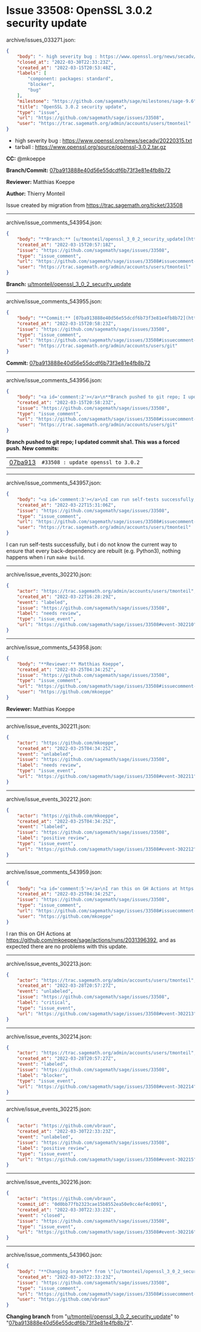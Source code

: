 # Issue 33508: OpenSSL 3.0.2 security update

archive/issues_033271.json:
```json
{
    "body": "- high severity bug : https://www.openssl.org/news/secadv/20220315.txt\n- tarball : https://www.openssl.org/source/openssl-3.0.2.tar.gz\n\n\n**CC:**  @mkoeppe\n\n**Branch/Commit:** [07ba913888e40d56e55dcdf6b73f3e81e4fb8b72](https://github.com/sagemath/sagetrac-mirror/commit/07ba913888e40d56e55dcdf6b73f3e81e4fb8b72)\n\n**Reviewer:** Matthias Koeppe\n\n**Author:** Thierry Monteil\n\nIssue created by migration from https://trac.sagemath.org/ticket/33508\n\n",
    "closed_at": "2022-03-30T22:33:23Z",
    "created_at": "2022-03-15T20:53:48Z",
    "labels": [
        "component: packages: standard",
        "blocker",
        "bug"
    ],
    "milestone": "https://github.com/sagemath/sage/milestones/sage-9.6",
    "title": "OpenSSL 3.0.2 security update",
    "type": "issue",
    "url": "https://github.com/sagemath/sage/issues/33508",
    "user": "https://trac.sagemath.org/admin/accounts/users/tmonteil"
}
```
- high severity bug : https://www.openssl.org/news/secadv/20220315.txt
- tarball : https://www.openssl.org/source/openssl-3.0.2.tar.gz


**CC:**  @mkoeppe

**Branch/Commit:** [07ba913888e40d56e55dcdf6b73f3e81e4fb8b72](https://github.com/sagemath/sagetrac-mirror/commit/07ba913888e40d56e55dcdf6b73f3e81e4fb8b72)

**Reviewer:** Matthias Koeppe

**Author:** Thierry Monteil

Issue created by migration from https://trac.sagemath.org/ticket/33508





---

archive/issue_comments_543954.json:
```json
{
    "body": "**Branch:** [u/tmonteil/openssl_3_0_2_security_update](https://github.com/sagemath/sagetrac-mirror/tree/u/tmonteil/openssl_3_0_2_security_update)",
    "created_at": "2022-03-15T20:57:18Z",
    "issue": "https://github.com/sagemath/sage/issues/33508",
    "type": "issue_comment",
    "url": "https://github.com/sagemath/sage/issues/33508#issuecomment-543954",
    "user": "https://trac.sagemath.org/admin/accounts/users/tmonteil"
}
```

**Branch:** [u/tmonteil/openssl_3_0_2_security_update](https://github.com/sagemath/sagetrac-mirror/tree/u/tmonteil/openssl_3_0_2_security_update)



---

archive/issue_comments_543955.json:
```json
{
    "body": "**Commit:** [07ba913888e40d56e55dcdf6b73f3e81e4fb8b72](https://github.com/sagemath/sagetrac-mirror/commit/07ba913888e40d56e55dcdf6b73f3e81e4fb8b72)",
    "created_at": "2022-03-15T20:58:23Z",
    "issue": "https://github.com/sagemath/sage/issues/33508",
    "type": "issue_comment",
    "url": "https://github.com/sagemath/sage/issues/33508#issuecomment-543955",
    "user": "https://trac.sagemath.org/admin/accounts/users/git"
}
```

**Commit:** [07ba913888e40d56e55dcdf6b73f3e81e4fb8b72](https://github.com/sagemath/sagetrac-mirror/commit/07ba913888e40d56e55dcdf6b73f3e81e4fb8b72)



---

archive/issue_comments_543956.json:
```json
{
    "body": "<a id='comment:2'></a>\n**Branch pushed to git repo; I updated commit sha1. This was a forced push.** **New commits:**\n<table><tr><td><a href=\"https://github.com/sagemath/sagetrac-mirror/commit/07ba913888e40d56e55dcdf6b73f3e81e4fb8b72\">07ba913</a></td><td><code>#33508 : update openssl to 3.0.2</code></td></tr></table>\n",
    "created_at": "2022-03-15T20:58:23Z",
    "issue": "https://github.com/sagemath/sage/issues/33508",
    "type": "issue_comment",
    "url": "https://github.com/sagemath/sage/issues/33508#issuecomment-543956",
    "user": "https://trac.sagemath.org/admin/accounts/users/git"
}
```

<a id='comment:2'></a>
**Branch pushed to git repo; I updated commit sha1. This was a forced push.** **New commits:**
<table><tr><td><a href="https://github.com/sagemath/sagetrac-mirror/commit/07ba913888e40d56e55dcdf6b73f3e81e4fb8b72">07ba913</a></td><td><code>#33508 : update openssl to 3.0.2</code></td></tr></table>




---

archive/issue_comments_543957.json:
```json
{
    "body": "<a id='comment:3'></a>\nI can run self-tests successfully, but i do not know the current way to ensure that every back-dependency are rebuilt (e.g. Python3), nothing happens when i run `make build`.",
    "created_at": "2022-03-22T15:31:06Z",
    "issue": "https://github.com/sagemath/sage/issues/33508",
    "type": "issue_comment",
    "url": "https://github.com/sagemath/sage/issues/33508#issuecomment-543957",
    "user": "https://trac.sagemath.org/admin/accounts/users/tmonteil"
}
```

<a id='comment:3'></a>
I can run self-tests successfully, but i do not know the current way to ensure that every back-dependency are rebuilt (e.g. Python3), nothing happens when i run `make build`.



---

archive/issue_events_302210.json:
```json
{
    "actor": "https://trac.sagemath.org/admin/accounts/users/tmonteil",
    "created_at": "2022-03-22T16:28:29Z",
    "event": "labeled",
    "issue": "https://github.com/sagemath/sage/issues/33508",
    "label": "needs review",
    "type": "issue_event",
    "url": "https://github.com/sagemath/sage/issues/33508#event-302210"
}
```



---

archive/issue_comments_543958.json:
```json
{
    "body": "**Reviewer:** Matthias Koeppe",
    "created_at": "2022-03-25T04:34:25Z",
    "issue": "https://github.com/sagemath/sage/issues/33508",
    "type": "issue_comment",
    "url": "https://github.com/sagemath/sage/issues/33508#issuecomment-543958",
    "user": "https://github.com/mkoeppe"
}
```

**Reviewer:** Matthias Koeppe



---

archive/issue_events_302211.json:
```json
{
    "actor": "https://github.com/mkoeppe",
    "created_at": "2022-03-25T04:34:25Z",
    "event": "unlabeled",
    "issue": "https://github.com/sagemath/sage/issues/33508",
    "label": "needs review",
    "type": "issue_event",
    "url": "https://github.com/sagemath/sage/issues/33508#event-302211"
}
```



---

archive/issue_events_302212.json:
```json
{
    "actor": "https://github.com/mkoeppe",
    "created_at": "2022-03-25T04:34:25Z",
    "event": "labeled",
    "issue": "https://github.com/sagemath/sage/issues/33508",
    "label": "positive review",
    "type": "issue_event",
    "url": "https://github.com/sagemath/sage/issues/33508#event-302212"
}
```



---

archive/issue_comments_543959.json:
```json
{
    "body": "<a id='comment:5'></a>\nI ran this on GH Actions at https://github.com/mkoeppe/sage/actions/runs/2031396392, and as expected there are no problems with this update.",
    "created_at": "2022-03-25T04:34:25Z",
    "issue": "https://github.com/sagemath/sage/issues/33508",
    "type": "issue_comment",
    "url": "https://github.com/sagemath/sage/issues/33508#issuecomment-543959",
    "user": "https://github.com/mkoeppe"
}
```

<a id='comment:5'></a>
I ran this on GH Actions at https://github.com/mkoeppe/sage/actions/runs/2031396392, and as expected there are no problems with this update.



---

archive/issue_events_302213.json:
```json
{
    "actor": "https://trac.sagemath.org/admin/accounts/users/tmonteil",
    "created_at": "2022-03-28T20:57:27Z",
    "event": "unlabeled",
    "issue": "https://github.com/sagemath/sage/issues/33508",
    "label": "critical",
    "type": "issue_event",
    "url": "https://github.com/sagemath/sage/issues/33508#event-302213"
}
```



---

archive/issue_events_302214.json:
```json
{
    "actor": "https://trac.sagemath.org/admin/accounts/users/tmonteil",
    "created_at": "2022-03-28T20:57:27Z",
    "event": "labeled",
    "issue": "https://github.com/sagemath/sage/issues/33508",
    "label": "blocker",
    "type": "issue_event",
    "url": "https://github.com/sagemath/sage/issues/33508#event-302214"
}
```



---

archive/issue_events_302215.json:
```json
{
    "actor": "https://github.com/vbraun",
    "created_at": "2022-03-30T22:33:23Z",
    "event": "unlabeled",
    "issue": "https://github.com/sagemath/sage/issues/33508",
    "label": "positive review",
    "type": "issue_event",
    "url": "https://github.com/sagemath/sage/issues/33508#event-302215"
}
```



---

archive/issue_events_302216.json:
```json
{
    "actor": "https://github.com/vbraun",
    "commit_id": "0d0bb77fb2323cae15b8552ea50e9cc4ef4c0091",
    "created_at": "2022-03-30T22:33:23Z",
    "event": "closed",
    "issue": "https://github.com/sagemath/sage/issues/33508",
    "type": "issue_event",
    "url": "https://github.com/sagemath/sage/issues/33508#event-302216"
}
```



---

archive/issue_comments_543960.json:
```json
{
    "body": "**Changing branch** from \"[u/tmonteil/openssl_3_0_2_security_update](https://github.com/sagemath/sagetrac-mirror/tree/u/tmonteil/openssl_3_0_2_security_update)\" to \"[07ba913888e40d56e55dcdf6b73f3e81e4fb8b72](https://github.com/sagemath/sagetrac-mirror/commit/07ba913888e40d56e55dcdf6b73f3e81e4fb8b72)\".",
    "created_at": "2022-03-30T22:33:23Z",
    "issue": "https://github.com/sagemath/sage/issues/33508",
    "type": "issue_comment",
    "url": "https://github.com/sagemath/sage/issues/33508#issuecomment-543960",
    "user": "https://github.com/vbraun"
}
```

**Changing branch** from "[u/tmonteil/openssl_3_0_2_security_update](https://github.com/sagemath/sagetrac-mirror/tree/u/tmonteil/openssl_3_0_2_security_update)" to "[07ba913888e40d56e55dcdf6b73f3e81e4fb8b72](https://github.com/sagemath/sagetrac-mirror/commit/07ba913888e40d56e55dcdf6b73f3e81e4fb8b72)".

